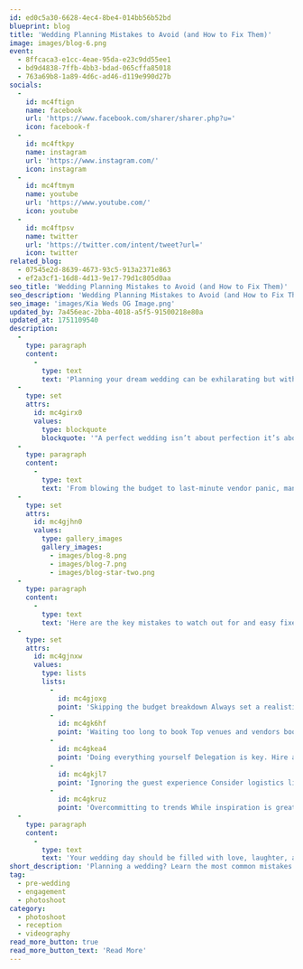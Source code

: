 ```yaml
---
id: ed0c5a30-6628-4ec4-8be4-014bb56b52bd
blueprint: blog
title: 'Wedding Planning Mistakes to Avoid (and How to Fix Them)'
image: images/blog-6.png
event:
  - 8ffcaca3-e1cc-4eae-95da-e23c9dd55ee1
  - bd9d4838-7ffb-4bb3-bdad-065cffa85018
  - 763a69b8-1a89-4d6c-ad46-d119e990d27b
socials:
  -
    id: mc4ftign
    name: facebook
    url: 'https://www.facebook.com/sharer/sharer.php?u='
    icon: facebook-f
  -
    id: mc4ftkpy
    name: instagram
    url: 'https://www.instagram.com/'
    icon: instagram
  -
    id: mc4ftmym
    name: youtube
    url: 'https://www.youtube.com/'
    icon: youtube
  -
    id: mc4ftpsv
    name: twitter
    url: 'https://twitter.com/intent/tweet?url='
    icon: twitter
related_blog:
  - 07545e2d-8639-4673-93c5-913a2371e863
  - ef2a3cf1-16d8-4d13-9e17-79d1c805d0aa
seo_title: 'Wedding Planning Mistakes to Avoid (and How to Fix Them)'
seo_description: 'Wedding Planning Mistakes to Avoid (and How to Fix Them)'
seo_image: 'images/Kia Weds OG Image.png'
updated_by: 7a456eac-2bba-4018-a5f5-91500218e80a
updated_at: 1751109540
description:
  -
    type: paragraph
    content:
      -
        type: text
        text: 'Planning your dream wedding can be exhilarating but without the right roadmap, even small missteps can snowball into big stress. Whether you’re in the early stages or halfway through, here are some common wedding planning mistakes couples make and how you can avoid them like a pro.'
  -
    type: set
    attrs:
      id: mc4girx0
      values:
        type: blockquote
        blockquote: '"A perfect wedding isn’t about perfection it’s about thoughtful preparation, smart choices, and staying true to what matters most to you."'
  -
    type: paragraph
    content:
      -
        type: text
        text: 'From blowing the budget to last-minute vendor panic, many of these hiccups are completely preventable. Awareness is key and a few smart moves can turn chaos into confidence. Let’s dive into the most common pitfalls and practical solutions.'
  -
    type: set
    attrs:
      id: mc4gjhn0
      values:
        type: gallery_images
        gallery_images:
          - images/blog-8.png
          - images/blog-7.png
          - images/blog-star-two.png
  -
    type: paragraph
    content:
      -
        type: text
        text: 'Here are the key mistakes to watch out for and easy fixes to help you stay on track:'
  -
    type: set
    attrs:
      id: mc4gjnxw
      values:
        type: lists
        lists:
          -
            id: mc4gjoxg
            point: 'Skipping the budget breakdown Always set a realistic budget before making any bookings. Allocate funds by priority (venue, food, attire, etc.).'
          -
            id: mc4gk6hf
            point: 'Waiting too long to book Top venues and vendors book out months (or years!) in advance. Reserve essentials early to avoid disappointment.'
          -
            id: mc4gkea4
            point: 'Doing everything yourself Delegation is key. Hire a planner or create a wedding crew you trust to take care of the details.'
          -
            id: mc4gkjl7
            point: 'Ignoring the guest experience Consider logistics like seating, shade, and food flow. Happy guests make for a joyful celebration.'
          -
            id: mc4gkruz
            point: 'Overcommitting to trends While inspiration is great, your wedding should reflect you. Stay true to your style and values.'
  -
    type: paragraph
    content:
      -
        type: text
        text: 'Your wedding day should be filled with love, laughter, and joy not stress and chaos. By spotting and sidestepping these planning mistakes early, you can stay grounded, focused, and fully present in every magical moment.'
short_description: 'Planning a wedding? Learn the most common mistakes couples make and practical solutions to avoid stress, stay on budget, and keep everything running smoothly.'
tag:
  - pre-wedding
  - engagement
  - photoshoot
category:
  - photoshoot
  - reception
  - videography
read_more_button: true
read_more_button_text: 'Read More'
---
```

